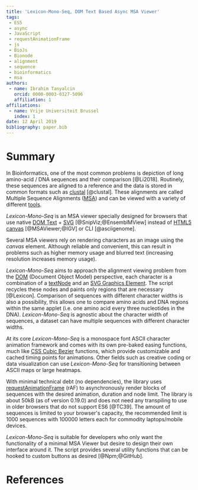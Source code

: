 ```yaml
---
title: 'Lexicon-Mono-Seq, DOM Text Based Async MSA Viewer'
tags:
 - ES5
 - async
 - JavaScript
 - requestAnimationFrame
 - js
 - BioJs
 - Bionode
 - alignment
 - sequence
 - bioinformatics
 - msa
authors:
 - name: Ibrahim Tanyalcin
   orcid: 0000-0003-0327-5096
   affiliation: 1
affiliations:
 - name: Vrije Universiteit Brussel
   index: 1
date: 12 April 2019
bibliography: paper.bib
---
```


# Summary

In Bioinformatics, one of the most common problems is depiction of long amino-acid / DNA sequences and their comparison [@Li2018]. Routinely, these sequences are aligned to a reference and the data is stored in common formats such as [clustal](http://www.clustal.org/download/clustalw_help.txt) [@clustal]. These alignments are called Multiple Sequence Alignments ([MSA](https://en.wikipedia.org/wiki/Multiple_sequence_alignment)) and can be viewed with a variety of different [tools](https://en.wikipedia.org/wiki/List_of_alignment_visualization_software).

*Lexicon-Mono-Seq* is an MSA viewer specially designed for browsers that use native [DOM Text](https://www.w3.org/TR/dom/#dom-node-textcontent) + [SVG](https://www.w3.org/TR/SVG11/) [@SnipViz;@EnsemblMView] instead of [HTML5 canvas](https://www.w3.org/TR/2011/WD-html5-20110525/the-canvas-element.html) [@MSAViewer;@IGV] or CLI [@asciigenome].

Several MSA viewers rely on rendering characters as an image using the *canvas* element. Although reliable and convenient, this can result in problems such as higher memory usage and blurred text (increasing resolution increases memory usage). 

*Lexicon-Mono-Seq* aims to approach the alignment viewing problem from the [DOM](https://www.w3.org/DOM/) (Document Object Model) perspective, each character is a combination of a [textNode](https://www.w3.org/TR/DOM-Level-2-Core/core.html#ID-1312295772) and an [SVG Graphics Element](https://developer.mozilla.org/en-US/docs/Web/SVG/Element#Graphics_elements). The script recycles these nodes and paints only regions that are necessary [@Lexicon]. Comparison of sequences with different character widths is also a possibility, this allows one to compare amino acids and DNA regions within the same applet (i.e. one amino acid every three nucleotides in the DNA). *Lexicon-Mono-Seq* is agnostic about the character width of sequences, a dataset can have multiple sequences with different character widths.

At its core *Lexicon-Mono-Seq* is a monospace font ASCII character animation framework and comes with its own pre-baked easing functions, much like [CSS Cubic Bezier](https://developer.mozilla.org/en-US/docs/Web/CSS/timing-function) functions, which provide customizable and cached timing points for animations. Other fields such as creative coding or data visualization can use *Lexicon-Mono-Seq* for transitioning between ASCII maps or large heatmaps.

With minimal technical debt (no dependencies), the library uses [requestAnimationFrame](https://developer.mozilla.org/en-US/docs/Web/API/window/requestAnimationFrame) (rAF) to asynchronously render blocks of sequences with the desired animation, duration and node limit.
The library is about 50kB (as of version 0.19.0) and does not need any transpiling to use in older browsers that do not support ES6 [@TC39].
The amount of sequences is limited to your browser's capacity, the recommended limit is 1000 sequences with 100000 letters each for commodity laptops/mobile devices.

*Lexicon-Mono-Seq* is suitable for developers who only want the functionality of a minimal MSA Viewer but desire to design their own interface around it. The script provides several utility functions that can be hooked to custom buttons as desired [@Npm;@GitHub].

# References
